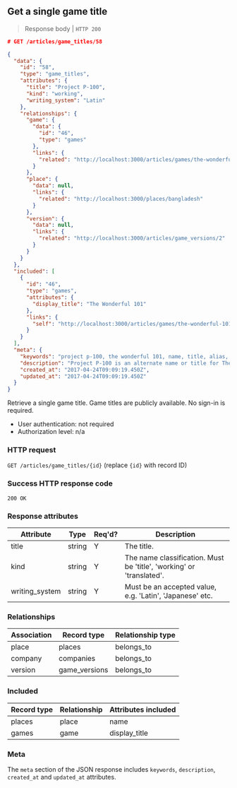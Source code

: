 ## <a name="game_titles_show"></a>Get a single game title

> Response body | `HTTP 200`

```JSON
# GET /articles/game_titles/58

{
  "data": {
    "id": "58",
    "type": "game_titles",
    "attributes": {
      "title": "Project P-100",
      "kind": "working",
      "writing_system": "Latin"
    },
    "relationships": {
      "game": {
        "data": {
          "id": "46",
          "type": "games"
        },
        "links": {
          "related": "http://localhost:3000/articles/games/the-wonderful-101"
        }
      },
      "place": {
        "data": null,
        "links": {
          "related": "http://localhost:3000/places/bangladesh"
        }
      },
      "version": {
        "data": null,
        "links": {
          "related": "http://localhost:3000/articles/game_versions/2"
        }
      }
    }
  },
  "included": [
    {
      "id": "46",
      "type": "games",
      "attributes": {
        "display_title": "The Wonderful 101"
      },
      "links": {
        "self": "http://localhost:3000/articles/games/the-wonderful-101"
      }
    }
  ],
  "meta": {
    "keywords": "project p-100, the wonderful 101, name, title, alias, dbljump, video games, pc games, gaming",
    "description": "Project P-100 is an alternate name or title for The Wonderful 101. Learn more at Dbljump, the video game reference.",
    "created_at": "2017-04-24T09:09:19.450Z",
    "updated_at": "2017-04-24T09:09:19.450Z"
  }
}
```

Retrieve a single game title. Game titles are publicly available. No sign-in is required.

* User authentication: not required
* Authorization level: n/a

### HTTP request

`GET /articles/game_titles/{id}` (replace `{id}` with record ID)

### Success HTTP response code

`200 OK`

### <a name="game_titles_response_attrs"></a>Response attributes

Attribute | Type | Req'd? | Description
--------- | ---- | ------ | -----------
title | string | Y | The title.
kind | string | Y | The name classification. Must be 'title', 'working' or 'translated'.
writing_system | string | Y | Must be an accepted value, e.g. 'Latin', 'Japanese' etc.

### Relationships

Association | Record type | Relationship type
------------ | ---------- | -----------------
place | places | belongs_to
company | companies | belongs_to
version | game_versions | belongs_to

### Included

Record type | Relationship | Attributes included
----------- | ------------ | -------------------
places | place | name
games | game | display_title

### Meta

The `meta` section of the JSON response includes `keywords`, `description`, `created_at` and `updated_at` attributes.
